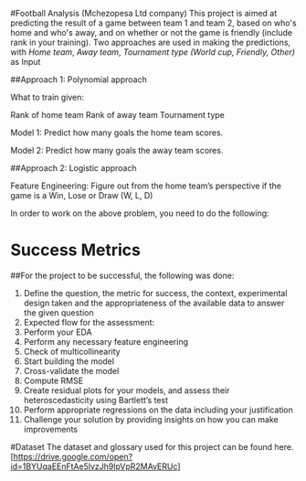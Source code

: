 #Football Analysis (Mchezopesa Ltd company)
This project is aimed at  predicting the result of a game between team 1 and team 2, based on who's home and who's away,
and on whether or not the game is friendly (include rank in your training).
Two approaches are used in making the predictions, with *Home team*, *Away team*, *Tournament type (World cup, Friendly, Other)* as Input

##Approach 1: Polynomial approach

What to train given:

Rank of home team
Rank of away team
Tournament type

Model 1: Predict how many goals the home team scores.

Model 2: Predict how many goals the away team scores.

##Approach 2: Logistic approach

Feature Engineering: Figure out from the home team’s perspective if the game is a Win, Lose or Draw (W, L, D)

In order to work on the above problem, you need to do the following:

# Success Metrics

##For the project to be successful, the following was done:

1. Define the question, the metric for success, the context, experimental design taken and the appropriateness of the available data to answer the given question
2. Expected flow for the assessment:
3. Perform your EDA
4. Perform any necessary feature engineering 
5. Check of multicollinearity
6. Start building the model
7. Cross-validate the model
8. Compute RMSE
9. Create residual plots for your models, and assess their heteroscedasticity using Bartlett’s test
10. Perform appropriate regressions on the data including your justification
11. Challenge your solution by providing insights on how you can make improvements

#Dataset
The dataset and glossary used for this project can be found here. [https://drive.google.com/open?id=1BYUqaEEnFtAe5lvzJh9lpVpR2MAvERUc] 
